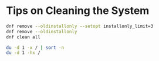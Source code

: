 # Tips on Cleaning the System

``` sh
dnf remove --oldinstallonly --setopt installonly_limit=3
dnf remove --oldinstallonly
dnf clean all

du -d 1 -x / | sort -n
du -d 1 -hx /
```
